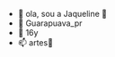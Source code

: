 - 👋 ola, sou a Jaqueline 🦋
- 👀 Guarapuava_pr
- 💞️ 16y
- 📫 artes🦋

<!---
jaquelinedarosa/jaquelinedarosa is a ✨ special ✨ repository because its `README.md` (this file) appears on your GitHub profile.
You can click the Preview link to take a look at your changes.
--->
